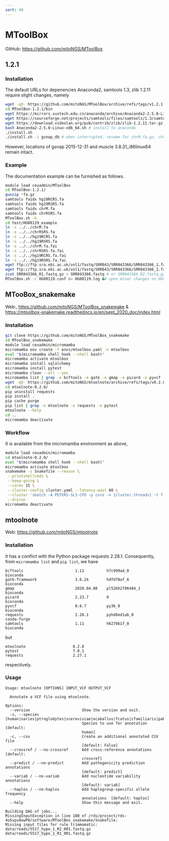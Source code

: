 ```yaml
---
sort: 40
---
```


# MToolBox

GitHub: <https://github.com/mitoNGS/MToolBox>

## 1.2.1

### Installation

The default URLs for depenencies Anaconda2, samtools 1.3, zlib 1.2.11 require slight changes, namely

```bash
wget -qO- https://github.com/mitoNGS/MToolBox/archive/refs/tags/v1.2.1.tar.gz | tar xvfz -
cd MToolBox-1.2.1/bin
wget https://mirrors.sustech.edu.cn/anaconda/archive/Anaconda2-2.5.0-Linux-x86_64.sh
wget https://sourceforge.net/projects/samtools/files/samtools/1.3/samtools-1.3.tar.bz2/
wget https://download.videolan.org/pub/contrib/zlib/zlib-1.2.11.tar.gz
bash Anaconda2-2.5.0-Linux-x86_64.sh # install to anaconda
./install.sh
./install.sh -i gsnap_db # when interrupted, resume for chrM.fa.gz, chrRSRS.fa.gz, hg19RCRS.fa.gz, hg19RSRS.fa.gz
```

However, locations of gsnap 2015-12-31 and muscle 3.8.31_i86linux64 remain intact.

### Example

The documentation example can be furnished as follows.

```bash
module load ceuadmin/MToolBox
cd MToolBox-1.2.1/
gunzip *fa.gz
samtools faidx hg19RCRS.fa
samtools faidx hg19RSRS.fa
samtools faidx chrM.fa
samtools faidx chrRSRS.fa
MToolBox.sh -h
cd test/HG00119_example
ln -s ../../chrM.fa
ln -s ../../chrRSRS.fa
ln -s ../../hg19RCRS.fa
ln -s ../../hg19RSRS.fa
ln -s ../../chrM.fa.fai
ln -s ../../chrRSRS.fa.fai
ln -s ../../hg19RCRS.fa.fai
ln -s ../../hg19RSRS.fa.fai
wget ftp://ftp.sra.ebi.ac.uk/vol1/fastq/SRR043/SRR043366/SRR043366_1.fastq.gz -O SRR043366_R1.fastq.gz
wget ftp://ftp.sra.ebi.ac.uk/vol1/fastq/SRR043/SRR043366/SRR043366_2.fastq.gz -O SRR043366_R2.fastq.gz
zcat SRR043366_R1.fastq.gz > SRR043366.fastq # or SRR043366_R2.fastq.gz?
MToolBox.sh -c HG00119.conf &> HG00119.log &# upon minor changes on HG00119.conf
```

## MTooBox_snakemake

Web:, <https://github.com/mitoNGS/MToolBox_snakemake> & <https://mtoolbox-snakemake.readthedocs.io/en/sept_2020_doc/index.html>

### Installation

```bash
git clone https://github.com/mitoNGS/MToolBox_snakemake
cd MToolBox_snakemake
module load ceuadmin/micromamba
micromamba env create -f envs/mtoolbox.yaml -n mtoolbox
eval "$(micromamba shell hook --shell bash)"
micromamba activate mtoolbox
micromamba install sqlalchemy
micromamba install pytest
micromamba clean --all --yes
micromamba list | grep -e bcftools -e gatk -e gmap -e picard -e pyvcf -e requests -e samtools
wget -qO- https://github.com/mitoNGS/mtoolnote/archive/refs/tags/v0.2.0.tar.gz | tar xfz -
cd mtoolnote-0.2.0/
pip uninstall requests
pip install .
pip cache purge
pip list | grep -e mtoolnote -e requests -e pytest
mtoolnote --help
cd ..
micromamba deactivate
```

### Workflow

It is available from the micromamba environment as above,

```bash
module load ceuadmin/micromamba
cd mtoolnote-0.2.0/
eval "$(micromamba shell hook --shell bash)"
micromamba activate mtoolbox
snakemake -s Snakefile --reason \
 --printshellcmds \
 --keep-going \
 --cores 15 \
 --cluster-config cluster.yaml --latency-wait 60 \
 --cluster 'sbatch -A PETERS-SL3-CPU -p core -n {cluster.threads} -t 7:00:00 -o {cluster.stdout}' \
 --dryrun
micromamba deactivate
```

## mtoolnote

Web: <https://github.com/mitoNGS/mtoolnote>

### Installation

It has a conflict with the Python package requests 2.28.1. Consequently, from `micromamba list` and `pip list`, we have

```
bcftools                       1.11          h7c999a4_0              bioconda
gatk-framework                 3.6.24        hdfd78af_6              bioconda
gmap                           2020.04.08    pl526h2f06484_1         bioconda
picard                         2.23.7        0                       bioconda
pyvcf                          0.6.7         py36_0                  bioconda
requests                       2.28.1        pyhd8ed1ab_0            conda-forge
samtools                       1.11          h6270b1f_0              bioconda
```

but

```
mtoolnote                     0.2.0
pytest                        7.0.1
requests                      2.27.1
```

respectively.

### Usage

```
Usage: mtoolnote [OPTIONS] INPUT_VCF OUTPUT_VCF

  Annotate a VCF file using mtoolnote.

Options:
  --version                       Show the version and exit.
  -s, --species [human|oaries|ptroglodytes|scerevisiae|ecaballus|fcatus|cfamiliaris|pabelii|ggallus|mmulatta|rnorvegicus|btaurus|oanatinus|sscrofa|nleucogenys|chircus|mmusculus|tguttata|tnigroviridis|mgallopavo|mdomestica|drerio]
                                  Species to use for annotation  [default:
                                  human]
  -c, --csv                       Create an additional annotated CSV file
                                  [default: False]
  --crossref / --no-crossref      Add cross-reference annotations  [default:
                                  crossref]
  --predict / --no-predict        Add pathogenicity prediction annotations
                                  [default: predict]
  --variab / --no-variab          Add nucleotide variability annotations
                                  [default: variab]
  --haplos / --no-haplos          Add haplogroup-specific allele frequency
                                  annotations  [default: haplos]
  --help                          Show this message and exit.

Building DAG of jobs...
MissingInputException in line 180 of /rds/project/rds-4o5vpvAowP0/software/MToolBox_snakemake/Snakefile:
Missing input files for rule trimmomatic:
data/reads/5517_hypo_1_R2_001.fastq.gz
data/reads/5517_hypo_1_R1_001.fastq.gz
```
